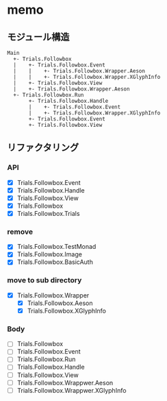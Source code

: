memo
====

モジュール構造
--------------

```
Main
  +- Trials.Followbox
  |    +- Trials.Followbox.Event
  |    |    +- Trials.Followbox.Wrapper.Aeson
  |    |    +- Trials.Followbox.Wrapper.XGlyphInfo
  |    +- Trials.Followbox.View
  |    +- Trials.Followbox.Wrapper.Aeson
  +- Trials.Followbox.Run
       +- Trials.Followbox.Handle
       |    +- Trials.Followbox.Event
       |    +- Trials.Followbox.Wrapper.XGlyphInfo
       +- Trials.Followbox.Event
       +- Trials.Followbox.View
```

リファクタリング
----------------

### API

* [x] Trials.Followbox.Event
* [x] Trials.Followbox.Handle
* [x] Trials.Followbox.View
* [x] Trials.Followbox
* [x] Trials.Followbox.Trials

### remove

* [x] Trials.Followbox.TestMonad
* [x] Trials.Followbox.Image
* [x] Trials.Followbox.BasicAuth

### move to sub directory

* [x] Trials.Followbox.Wrapper
	+ [x] Trials.Followbox.Aeson
	+ [x] Trials.Followbox.XGlyphInfo

### Body

* [ ] Trials.Followbox
* [ ] Trials.Followbox.Event
* [ ] Trials.Followbox.Run
* [ ] Trials.Followbox.Handle
* [ ] Trials.Followbox.View
* [ ] Trials.Followbox.Wrappwer.Aeson
* [ ] Trials.Followbox.Wrappwer.XGlyphInfo
